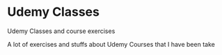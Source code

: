 # Udemy Classes

Udemy Classes and course exercises

A lot of exercises and stuffs about Udemy Courses that I have been take
